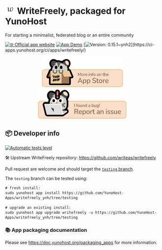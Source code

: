 <!--
N.B.: This README was automatically generated by <https://github.com/YunoHost/apps_tools/blob/main/readme_generator>
It shall NOT be edited by hand.
-->

<h1>
  <img src="https://raw.githubusercontent.com/YunoHost/apps/main/logos/writefreely.png" width="32px" alt="Logo of WriteFreely">
  WriteFreely, packaged for YunoHost
</h1>

For starting a minimalist, federated blog or an entire community

[![🌐 Official app website](https://img.shields.io/badge/Official_app_website-darkgreen?style=for-the-badge)](https://writefreely.org)
[![App Demo](https://img.shields.io/badge/App_Demo-blue?style=for-the-badge)](https://write.as/new)
[![Version: 0.15.1~ynh2](https://img.shields.io/badge/Version-0.15.1~ynh2-rgba(0,150,0,1)?style=for-the-badge)](https://ci-apps.yunohost.org/ci/apps/writefreely/)

<div align="center">
<a href="https://apps.yunohost.org/app/writefreely"><img height="100px" src="https://github.com/YunoHost/yunohost-artwork/raw/refs/heads/main/badges/neopossum-badges/badge_more_info_on_the_appstore.svg"/></a>
<a href="https://github.com/YunoHost-Apps/writefreely_ynh/issues"><img height="100px" src="https://github.com/YunoHost/yunohost-artwork/raw/refs/heads/main/badges/neopossum-badges/badge_report_an_issue.svg"/></a>
</div>

## 📦 Developer info

[![Automatic tests level](https://apps.yunohost.org/badge/cilevel/writefreely)](https://ci-apps.yunohost.org/ci/apps/writefreely/)

🛠️ Upstream WriteFreely repository: <https://github.com/writeas/writefreely>

Pull request are welcome and should target the [`testing` branch](https://github.com/YunoHost-Apps/writefreely_ynh/tree/testing).

The `testing` branch can be tested using:
```
# fresh install:
sudo yunohost app install https://github.com/YunoHost-Apps/writefreely_ynh/tree/testing

# upgrade an existing install:
sudo yunohost app upgrade writefreely -u https://github.com/YunoHost-Apps/writefreely_ynh/tree/testing
```

### 📚 App packaging documentation

Please see <https://doc.yunohost.org/packaging_apps> for more information.